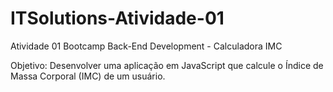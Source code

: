 # ITSolutions-Atividade-01
Atividade 01 Bootcamp Back-End Development - Calculadora IMC


Objetivo: Desenvolver uma aplicação em JavaScript que calcule o Índice de Massa Corporal
(IMC) de um usuário.
